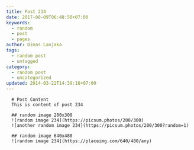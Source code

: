 ```yaml
---
title: Post 234
date: 2017-08-09T06:48:50+07:00
keywords:
  - random
  - post
  - pages
author: Dimas Lanjaka
tags:
  - random post
  - untagged
category:
  - random post
  - uncategorized
updated: 2014-03-22T14:39:16+07:00
---
```


      # Post Content
      This is content of post 234

      ## random image 200x300
      ![random image 234](https://picsum.photos/200/300)
      ![another random image 234](https://picsum.photos/200/300?random=1)

      ## random image 640x480
      ![random image 234](https://placeimg.com/640/480/any)
      